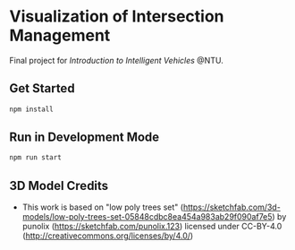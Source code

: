 # Visualization of Intersection Management
Final project for <i>Introduction to Intelligent Vehicles</i> @NTU.

## Get Started
```bash
npm install
```

## Run in Development Mode
```bash
npm run start
```

## 3D Model Credits
- This work is based on "low poly trees set" (https://sketchfab.com/3d-models/low-poly-trees-set-05848cdbc8ea454a983ab29f090af7e5) by punolix (https://sketchfab.com/punolix.123) licensed under CC-BY-4.0 (http://creativecommons.org/licenses/by/4.0/)
